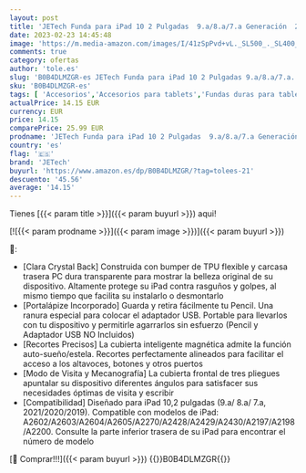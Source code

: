 ```yaml
---
layout: post
title: 'JETech Funda para iPad 10 2 Pulgadas  9.a/8.a/7.a Generación  2021/2020/2019  con Portalápiz  Clara Transparente Carcasa Trasera Slim Soporte Antigolpes Cover Tableta  Negro '
date: 2023-02-23 14:45:48
image: 'https://m.media-amazon.com/images/I/41zSpPvd+vL._SL500_._SL400_.jpg'
comments: true
category: ofertas
author: 'tole.es'
slug: 'B0B4DLMZGR-es JETech Funda para iPad 10 2 Pulgadas 9.a/8.a/7.a...'
sku: 'B0B4DLMZGR-es'
tags: [ 'Accesorios','Accesorios para tablets','Fundas duras para tablets','Fundas para tablets','Informática','ipad','jetech','🇪🇸', ]
actualPrice: 14.15 EUR
currency: EUR
price: 14.15
comparePrice: 25.99 EUR
prodname: 'JETech Funda para iPad 10 2 Pulgadas  9.a/8.a/7.a Generación  2021/2020/2019  con Portalápiz  Clara Transparente Carcasa Trasera Slim Soporte Antigolpes Cover Tableta  Negro '
country: 'es'
flag: '🇪🇸'
brand: 'JETech'
buyurl: 'https://www.amazon.es/dp/B0B4DLMZGR/?tag=tolees-21'
descuento: '45.56'
average: '14.15'
---
```


Tienes [{{< param title >}}]({{< param buyurl >}}) aqui!

[![{{< param prodname >}}]({{< param image >}})]({{< param buyurl >}})

🔎:

- [Clara Crystal Back] Construida con bumper de TPU flexible y carcasa trasera PC dura transparente para mostrar la belleza original de su dispositivo. Altamente protege su iPad contra rasguños y golpes, al mismo tiempo que facilita su instalarlo o desmontarlo
- [Portalápize Incorporado] Guarda y retira fácilmente tu Pencil. Una ranura especial para colocar el adaptador USB. Portable para llevarlos con tu dispositivo y permitirle agarrarlos sin esfuerzo (Pencil y Adaptador USB NO Incluidos)
- [Recortes Precisos] La cubierta inteligente magnética admite la función auto-sueño/estela. Recortes perfectamente alineados para facilitar el acceso a los altavoces, botones y otros puertos
- [Modo de Visita y Mecanografía] La cubierta frontal de tres pliegues apuntalar su dispositivo diferentes ángulos para satisfacer sus necesidades óptimas de visita y escribir
- [Compatibilidad] Diseñado para iPad 10,2 pulgadas (9.a/ 8.a/ 7.a, 2021/2020/2019). Compatible con modelos de iPad: A2602/A2603/A2604/A2605/A2270/A2428/A2429/A2430/A2197/A2198/A2200. Consulte la parte inferior trasera de su iPad para encontrar el número de modelo

[🛒 Comprar!!!]({{< param buyurl >}})
{{<world>}}B0B4DLMZGR{{</world>}}
